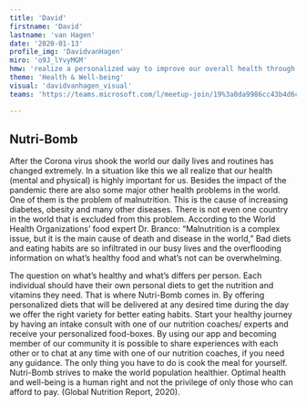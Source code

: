 ```yaml
---
title: 'David'
firstname: 'David'
lastname: 'van Hagen'
date: '2020-01-13'
profile_img: 'DavidvanHagen'
miro: 'o9J_lYvyMGM'
hmw: 'realize a personalized way to improve our overall health through more healthy nutrition?'
theme: 'Health & Well-being'
visual: 'davidvanhagen_visual'
teams: 'https://teams.microsoft.com/l/meetup-join/19%3a0da9986cc43b4d6ca6149e61612b9a7c%40thread.tacv2/1611096141634?context=%7b%22Tid%22%3a%22ca6fbace-7cba-4d53-8681-a06284f7ff46%22%2c%22Oid%22%3a%22100e5047-8c80-4681-bea6-926cb60256f0%22%7d'

---
```


## Nutri-Bomb

After the Corona virus shook the world our daily lives and routines has changed extremely. In a situation like this we all realize that our health (mental and physical) is highly important for us. Besides the impact of the pandemic there are also some major other health problems in the world. One of them is the problem of malnutrition. This is the cause of increasing diabetes, obesity and many other diseases. There is not even one country in the world that is excluded from this problem. According to the World Health Organizations’ food expert Dr. Branco: “Malnutrition is a complex issue, but it is the main cause of death and disease in the world,” Bad diets and eating habits are so infiltrated in our busy lives and the overflooding information on what’s healthy food and what’s not can be overwhelming.  

The question on what’s healthy and what’s differs per person. Each individual should have their own personal diets to get the nutrition and vitamins they need. That is where Nutri-Bomb comes in. By offering personalized diets that will be delivered at any desired time during the day we offer the right variety for better eating habits. Start your healthy journey by having an intake consult with one of our nutrition coaches/ experts and receive your personalized food-boxes. By using our app and becoming member of our community it is possible to share experiences with each other or to chat at any time with one of our nutrition coaches, if you need any guidance. The only thing you have to do is cook the meal for yourself. Nutri-Bomb strives to make the world population healthier. Optimal health and well-being is a human right and not the privilege of only those who can afford to pay. (Global Nutrition Report, 2020).  